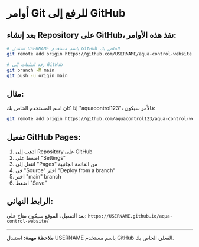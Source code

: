 # أوامر Git للرفع إلى GitHub

## بعد إنشاء Repository على GitHub، نفذ هذه الأوامر:

```bash
# استبدل USERNAME باسم مستخدم GitHub الخاص بك
git remote add origin https://github.com/USERNAME/aqua-control-website.git

# رفع الملفات إلى GitHub
git branch -M main
git push -u origin main
```

## مثال:
إذا كان اسم المستخدم الخاص بك "aquacontrol123"، فالأمر سيكون:
```bash
git remote add origin https://github.com/aquacontrol123/aqua-control-website.git
```

## تفعيل GitHub Pages:
1. اذهب إلى Repository على GitHub
2. اضغط على "Settings"
3. انتقل إلى "Pages" من القائمة الجانبية
4. في "Source" اختر "Deploy from a branch"
5. اختر "main" branch
6. اضغط "Save"

## الرابط النهائي:
بعد التفعيل، الموقع سيكون متاح على:
`https://USERNAME.github.io/aqua-control-website/`

---

**ملاحظة مهمة:** استبدل USERNAME باسم مستخدم GitHub الفعلي الخاص بك.
